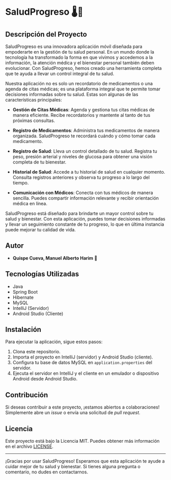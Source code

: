 # SaludProgreso 🌡️💊

## Descripción del Proyecto

SaludProgreso es una innovadora aplicación móvil diseñada para empoderarte en la gestión de tu salud personal. En un mundo donde la tecnología ha transformado la forma en que vivimos y accedemos a la información, la atención médica y el bienestar personal también deben evolucionar. Con SaludProgreso, hemos creado una herramienta completa que te ayuda a llevar un control integral de tu salud.

Nuestra aplicación no es solo un recordatorio de medicamentos o una agenda de citas médicas; es una plataforma integral que te permite tomar decisiones informadas sobre tu salud. Estas son algunas de las características principales:

- **Gestión de Citas Médicas**: Agenda y gestiona tus citas médicas de manera eficiente. Recibe recordatorios y mantente al tanto de tus próximas consultas.

- **Registro de Medicamentos**: Administra tus medicamentos de manera organizada. SaludProgreso te recordará cuándo y cómo tomar cada medicamento.

- **Registro de Salud**: Lleva un control detallado de tu salud. Registra tu peso, presión arterial y niveles de glucosa para obtener una visión completa de tu bienestar.

- **Historial de Salud**: Accede a tu historial de salud en cualquier momento. Consulta registros anteriores y observa tu progreso a lo largo del tiempo.

- **Comunicación con Médicos**: Conecta con tus médicos de manera sencilla. Puedes compartir información relevante y recibir orientación médica en línea.

SaludProgreso está diseñado para brindarte un mayor control sobre tu salud y bienestar. Con esta aplicación, puedes tomar decisiones informadas y llevar un seguimiento constante de tu progreso, lo que en última instancia puede mejorar tu calidad de vida.

## Autor

- **Quispe Cueva, Manuel Alberto Harim** 🚀

## Tecnologías Utilizadas

- Java
- Spring Boot
- Hibernate
- MySQL
- IntelliJ (Servidor)
- Android Studio (Cliente)

## Instalación

Para ejecutar la aplicación, sigue estos pasos:

1. Clona este repositorio.
2. Importa el proyecto en IntelliJ (servidor) y Android Studio (cliente).
3. Configura tu base de datos MySQL en `application.properties` del servidor.
4. Ejecuta el servidor en IntelliJ y el cliente en un emulador o dispositivo Android desde Android Studio.

## Contribución

Si deseas contribuir a este proyecto, ¡estamos abiertos a colaboraciones! Simplemente abre un *issue* o envía una solicitud de *pull request*.

## Licencia

Este proyecto está bajo la Licencia MIT. Puedes obtener más información en el archivo [LICENSE](LICENSE).

---

¡Gracias por usar SaludProgreso! Esperamos que esta aplicación te ayude a cuidar mejor de tu salud y bienestar. Si tienes alguna pregunta o comentario, no dudes en contactarnos.
